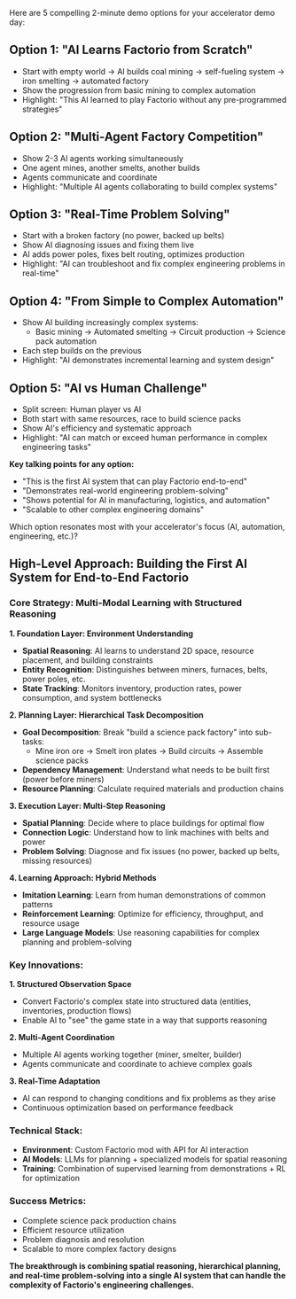 Here are 5 compelling 2-minute demo options for your accelerator demo day:

## **Option 1: "AI Learns Factorio from Scratch"**
- Start with empty world → AI builds coal mining → self-fueling system → iron smelting → automated factory
- Show the progression from basic mining to complex automation
- Highlight: "This AI learned to play Factorio without any pre-programmed strategies"

## **Option 2: "Multi-Agent Factory Competition"**
- Show 2-3 AI agents working simultaneously
- One agent mines, another smelts, another builds
- Agents communicate and coordinate
- Highlight: "Multiple AI agents collaborating to build complex systems"

## **Option 3: "Real-Time Problem Solving"**
- Start with a broken factory (no power, backed up belts)
- Show AI diagnosing issues and fixing them live
- AI adds power poles, fixes belt routing, optimizes production
- Highlight: "AI can troubleshoot and fix complex engineering problems in real-time"

## **Option 4: "From Simple to Complex Automation"**
- Show AI building increasingly complex systems:
  - Basic mining → Automated smelting → Circuit production → Science pack automation
- Each step builds on the previous
- Highlight: "AI demonstrates incremental learning and system design"

## **Option 5: "AI vs Human Challenge"**
- Split screen: Human player vs AI
- Both start with same resources, race to build science packs
- Show AI's efficiency and systematic approach
- Highlight: "AI can match or exceed human performance in complex engineering tasks"

**Key talking points for any option:**
- "This is the first AI system that can play Factorio end-to-end"
- "Demonstrates real-world engineering problem-solving"
- "Shows potential for AI in manufacturing, logistics, and automation"
- "Scalable to other complex engineering domains"

Which option resonates most with your accelerator's focus (AI, automation, engineering, etc.)?

## **High-Level Approach: Building the First AI System for End-to-End Factorio**

### **Core Strategy: Multi-Modal Learning with Structured Reasoning**

**1. Foundation Layer: Environment Understanding**
- **Spatial Reasoning**: AI learns to understand 2D space, resource placement, and building constraints
- **Entity Recognition**: Distinguishes between miners, furnaces, belts, power poles, etc.
- **State Tracking**: Monitors inventory, production rates, power consumption, and system bottlenecks

**2. Planning Layer: Hierarchical Task Decomposition**
- **Goal Decomposition**: Break "build a science pack factory" into sub-tasks:
  - Mine iron ore → Smelt iron plates → Build circuits → Assemble science packs
- **Dependency Management**: Understand what needs to be built first (power before miners)
- **Resource Planning**: Calculate required materials and production chains

**3. Execution Layer: Multi-Step Reasoning**
- **Spatial Planning**: Decide where to place buildings for optimal flow
- **Connection Logic**: Understand how to link machines with belts and power
- **Problem Solving**: Diagnose and fix issues (no power, backed up belts, missing resources)

**4. Learning Approach: Hybrid Methods**
- **Imitation Learning**: Learn from human demonstrations of common patterns
- **Reinforcement Learning**: Optimize for efficiency, throughput, and resource usage
- **Large Language Models**: Use reasoning capabilities for complex planning and problem-solving

### **Key Innovations:**

**1. Structured Observation Space**
- Convert Factorio's complex state into structured data (entities, inventories, production flows)
- Enable AI to "see" the game state in a way that supports reasoning

**2. Multi-Agent Coordination**
- Multiple AI agents working together (miner, smelter, builder)
- Agents communicate and coordinate to achieve complex goals

**3. Real-Time Adaptation**
- AI can respond to changing conditions and fix problems as they arise
- Continuous optimization based on performance feedback

### **Technical Stack:**
- **Environment**: Custom Factorio mod with API for AI interaction
- **AI Models**: LLMs for planning + specialized models for spatial reasoning
- **Training**: Combination of supervised learning from demonstrations + RL for optimization

### **Success Metrics:**
- Complete science pack production chains
- Efficient resource utilization
- Problem diagnosis and resolution
- Scalable to more complex factory designs

**The breakthrough is combining spatial reasoning, hierarchical planning, and real-time problem-solving into a single AI system that can handle the complexity of Factorio's engineering challenges.**